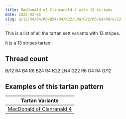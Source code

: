 ```yaml
---
title: MacDonald of Clanranald 4 with 13 stripes
date: 2023-02-05
slug: B/12/R4/B4/R6/B24/R4/K22/LN4/G22/R6/G4/R4/G/12
---
```

This is a list of all the tartan sett variants with 13 stripes.

It is a 13 stripes tartan.


## Thread count
B/12 R4 B4 R6 B24 R4 K22 LN4 G22 R6 G4 R4 G/12

## Examples of this tartan pattern

| Tartan Variants |
|---------------|
| [MacDonald of Clanranald 4](/variants/b/12/r4/b4/r6/b24/r4/k22/ln4/g22/r6/g4/r4/g/12-b304080-g008000-k000000-lne0e0e0-rc00000)||
